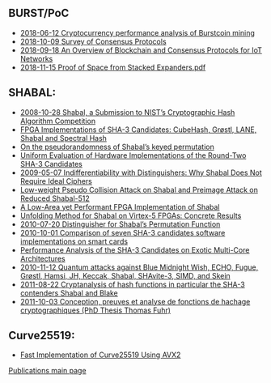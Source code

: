 BURST/PoC
---------

-   [2018-06-12 Cryptocurrency performance analysis of Burstcoin mining](-file-180612-burst-mining-perf-analysis-pdf.md)
-   [2018-10-09 Survey of Consensus Protocols](-file-181009-burst-survey-consensus-protocols-pdf.md)
-   [2018-09-18 An Overview of Blockchain and Consensus Protocols for IoT Networks](-file-2018-09-18-an-overview-of-blockchain-and-consensus-protocols-for-iot-networks-pdf.md)
-   [2018-11-15 Proof of Space from Stacked Expanders.pdf](-file-proof-of-space-from-stacked-expanders-pdf.md)

SHABAL:
-------

-   [2008-10-28 Shabal, a Submission to NIST’s Cryptographic Hash Algorithm Competition](-file-shabal-a-submission-to-nists-cryptographic-hash-a-pdf.md)
-   [FPGA Implementations of SHA-3 Candidates: CubeHash, Grøstl, LANE, Shabal and Spectral Hash](-file-09xxxx-shabal-fpga-implementations-pdf.md)
-   [On the pseudorandomness of Shabal’s keyed permutation](-file-09xxxx-shabal-pseudorandomness-pdf.md)
-   [Uniform Evaluation of Hardware Implementations of the Round-Two SHA-3 Candidates](-file-09xxxx-shabal-uniform-eval-hw-impl-pdf.md)
-   [2009-05-07 Indifferentiability with Distinguishers: Why Shabal Does Not Require Ideal Ciphers](-file-090507-shabal-ideal-ciphers-not-required-pdf.md)
-   [Low-weight Pseudo Collision Attack on Shabal and Preimage Attack on Reduced Shabal-512](-file-10xxxx-shabal-collision-preimage-pdf.md)
-   [A Low-Area yet Performant FPGA Implementation of Shabal](-file-10xxxx-shabal-low-area-fpga-pdf.md)
-   [Unfolding Method for Shabal on Virtex-5 FPGAs: Concrete Results](-file-10xxxx-shabal-virtex-fpga-pdf.md)
-   [2010-07-20 Distinguisher for Shabal’s Permutation Function](-file-100720-shabal-distinguisher-perm-func-pdf.md)
-   [2010-10-01 Comparison of seven SHA-3 candidates software implementations on smart cards](-file-1010xx-shabal-comparison-sha3-candidates-pdf.md)
-   [Performance Analysis of the SHA-3 Candidates on Exotic Multi-Core Architectures](-file-10xxxx-shabal-performance-exotic-multicore-pdf.md)
-   [2010-11-12 Quantum attacks against Blue Midnight Wish, ECHO, Fugue, Grøstl, Hamsi, JH, Keccak, Shabal, SHAvite-3, SIMD, and Skein](-file-101112-shabal-quantum-attacks-pdf.md)
-   [2011-08-22 Cryptanalysis of hash functions in particular the SHA-3 contenders Shabal and Blake](-file-110822-shabal-cryptanalysis-blake-pdf.md)
-   [2011-10-03 Conception, preuves et analyse de fonctions de hachage cryptographiques (PhD Thesis Thomas Fuhr)](-file-111003-shabal-these-thomas-fuhr-pdf.md)

Curve25519:
-----------

-   [Fast Implementation of Curve25519 Using AVX2](-file-15xxxx-burst-25519-avx2-pdf.md)

[Publications main page](publications-burst.md)
